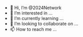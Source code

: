 - 👋 Hi, I’m @2024Network
- 👀 I’m interested in ...
- 🌱 I’m currently learning ...
- 💞️ I’m looking to collaborate on ...
- 📫 How to reach me ...

<!---
2024Network/2024Network is a ✨ special ✨ repository because its `README.md` (this file) appears on your GitHub profile.
You can click the Preview link to take a look at your changes.
--->

